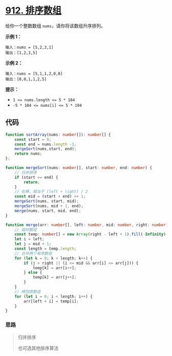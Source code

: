 # [912. 排序数组](https://leetcode.cn/problems/sort-an-array/)

给你一个整数数组 `nums`，请你将该数组升序排列。

**示例 1：**

```
输入：nums = [5,2,3,1]
输出：[1,2,3,5]
```

**示例 2：**

```
输入：nums = [5,1,1,2,0,0]
输出：[0,0,1,1,2,5]
```

**提示：**

-   `1 <= nums.length <= 5 * 104`
-   `-5 * 104 <= nums[i] <= 5 * 104`

## 代码

```ts
function sortArray(nums: number[]): number[] {
    const start = 0;
    const end = nums.length -1;
    mergeSort(nums,start, end);
    return nums;
};

function mergeSort(nums: number[], start: number, end: number) {
    // 归并排序
    if (start >= end) {
        return;
    }
    // 右移，相当于 (left + right) / 2
    const mid = (start + end) >> 1;
    mergeSort(nums, start, mid);
    mergeSort(nums, mid + 1, end);
    merge(nums, start, mid, end);
}

function merge(arr: number[], left: number, mid: number, right: number) {
    // 临时数组
    const temp: number[] = new Array(right - left + 1).fill(-Infinity);
    let i = left;
    let j = mid + 1;
    const length = temp.length;
    // 合并两个有序数组
    for (let k = 0; k < length; k++) {
        if (j > right || (i <= mid && arr[i] <= arr[j])) {
            temp[k] = arr[i++];
        } else {
            temp[k] = arr[j++];
        }
    }
    // 拷回原数组
    for (let i = 0; i < length; i++) {
        arr[left + i] = temp[i];
    }
}
```

### 思路

>   归并排序
>
>   也可选其他排序算法
